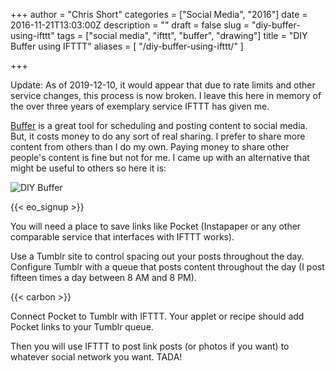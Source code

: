 +++
author = "Chris Short"
categories = ["Social Media", "2016"]
date = 2016-11-21T13:03:00Z
description = ""
draft = false
slug = "diy-buffer-using-ifttt"
tags = ["social media", "ifttt", "buffer", "drawing"]
title = "DIY Buffer using IFTTT"
aliases = [
    "/diy-buffer-using-ifttt/"
]

+++

Update: As of 2019-12-10, it would appear that due to rate limits and other service changes, this process is now broken. I leave this here in memory of the over three years of exemplary service IFTTT has given me.

[Buffer](https://buffer.com/) is a great tool for scheduling and posting content to social media. But, it costs money to do any sort of real sharing. I prefer to share more content from others than I do my own. Paying money to share other people's content is fine but not for me. I came up with an alternative that might be useful to others so here it is:

![DIY Buffer](https://c.chrisshort.net/file/chrisshort/drawings/DIY-Buffer.png)

{{< eo_signup >}}

You will need a place to save links like Pocket (Instapaper or any other comparable service that interfaces with IFTTT works).

Use a Tumblr site to control spacing out your posts throughout the day. Configure Tumblr with a queue that posts content throughout the day (I post fifteen times a day between 8 AM and 8 PM).

{{< carbon >}}

Connect Pocket to Tumblr with IFTTT. Your applet or recipe should add Pocket links to your Tumblr queue.

Then you will use IFTTT to post link posts (or photos if you want) to whatever social network you want. TADA!
